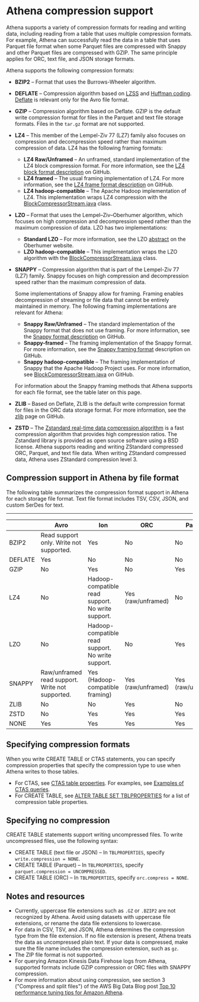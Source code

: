 # Athena compression support<a name="compression-formats"></a>

Athena supports a variety of compression formats for reading and writing data, including reading from a table that uses multiple compression formats\. For example, Athena can successfully read the data in a table that uses Parquet file format when some Parquet files are compressed with Snappy and other Parquet files are compressed with GZIP\. The same principle applies for ORC, text file, and JSON storage formats\.

Athena supports the following compression formats:
+ **BZIP2** – Format that uses the Burrows\-Wheeler algorithm\.
+ **DEFLATE** – Compression algorithm based on [LZSS](https://en.wikipedia.org/wiki/Lempel%E2%80%93Ziv%E2%80%93Storer%E2%80%93Szymanski) and [Huffman coding](https://en.wikipedia.org/wiki/Huffman_coding)\. [Deflate](https://en.wikipedia.org/wiki/Deflate) is relevant only for the Avro file format\.
+ **GZIP** – Compression algorithm based on Deflate\. GZIP is the default write compression format for files in the Parquet and text file storage formats\. Files in the `tar.gz` format are not supported\.
+ **LZ4** – This member of the Lempel\-Ziv 77 \(LZ7\) family also focuses on compression and decompression speed rather than maximum compression of data\. LZ4 has the following framing formats:
  + **LZ4 Raw/Unframed** – An unframed, standard implementation of the LZ4 block compression format\. For more information, see the [LZ4 block format description](https://github.com/lz4/lz4/blob/dev/doc/lz4_Block_format.md) on GitHub\.
  + **LZ4 framed** – The usual framing implementation of LZ4\. For more information, see the [LZ4 frame format description](https://github.com/lz4/lz4/blob/dev/doc/lz4_Frame_format.md) on GitHub\.
  + **LZ4 hadoop\-compatible** – The Apache Hadoop implementation of LZ4\. This implementation wraps LZ4 compression with the [BlockCompressorStream\.java](https://github.com/apache/hadoop/blob/f67237cbe7bc48a1b9088e990800b37529f1db2a/hadoop-common-project/hadoop-common/src/main/java/org/apache/hadoop/io/compress/BlockCompressorStream.java) class\.
+ **LZO** – Format that uses the Lempel–Ziv–Oberhumer algorithm, which focuses on high compression and decompression speed rather than the maximum compression of data\. LZO has two implementations:
  + **Standard LZO** – For more information, see the LZO [abstract](http://www.oberhumer.com/opensource/lzo/#abstract) on the Oberhumer website\.
  + **LZO hadoop\-compatible** – This implementation wraps the LZO algorithm with the [BlockCompressorStream\.java](https://github.com/apache/hadoop/blob/f67237cbe7bc48a1b9088e990800b37529f1db2a/hadoop-common-project/hadoop-common/src/main/java/org/apache/hadoop/io/compress/BlockCompressorStream.java) class\.
+ **SNAPPY** – Compression algorithm that is part of the Lempel\-Ziv 77 \(LZ7\) family\. Snappy focuses on high compression and decompression speed rather than the maximum compression of data\.

  Some implementations of Snappy allow for framing\. Framing enables decompression of streaming or file data that cannot be entirely maintained in memory\. The following framing implementations are relevant for Athena:
  + **Snappy Raw/Unframed** – The standard implementation of the Snappy format that does not use framing\. For more information, see the [Snappy format description](https://github.com/google/snappy/blob/master/format_description.txt) on GitHub\.
  + **Snappy\-framed** – The framing implementation of the Snappy format\. For more information, see the [Snappy framing format](https://github.com/google/snappy/blob/master/framing_format.txt) description on GitHub\.
  + **Snappy hadoop\-compatible** – The framing implementation of Snappy that the Apache Hadoop Project uses\. For more information, see [BlockCompressorStream\.java](https://github.com/apache/hadoop/blob/f67237cbe7bc48a1b9088e990800b37529f1db2a/hadoop-common-project/hadoop-common/src/main/java/org/apache/hadoop/io/compress/BlockCompressorStream.java) on GitHub\.

  For information about the Snappy framing methods that Athena supports for each file format, see the table later on this page\.
+ **ZLIB** – Based on Deflate, ZLIB is the default write compression format for files in the ORC data storage format\. For more information, see the [zlib](https://github.com/madler/zlib) page on GitHub\.
+  **ZSTD** – The [Zstandard real\-time data compression algorithm](http://facebook.github.io/zstd/) is a fast compression algorithm that provides high compression ratios\. The Zstandard library is provided as open source software using a BSD license\. Athena supports reading and writing ZStandard compressed ORC, Parquet, and text file data\. When writing ZStandard compressed data, Athena uses ZStandard compression level 3\. 

## Compression support in Athena by file format<a name="compression-support-by-file-format"></a>

The following table summarizes the compression format support in Athena for each storage file format\. Text file format includes TSV, CSV, JSON, and custom SerDes for text\.


****  

|  | Avro | Ion | ORC | Parquet | Text file | 
| --- | --- | --- | --- | --- | --- | 
| BZIP2 | Read support only\. Write not supported\. | Yes | No | No | Yes | 
| DEFLATE | Yes | No | No | No | No | 
| GZIP | No | Yes | No | Yes | Yes | 
| LZ4 | No | Hadoop\-compatible read support\. No write support\. | Yes \(raw/unframed\) | No | Hadoop\-compatible read support\. No write support\. | 
| LZO | No | Hadoop\-compatible read support\. No write support\. | No | Yes | Hadoop\-compatible read support\. No write support\. | 
| SNAPPY | Raw/unframed read support\. Write not supported\. | Yes \(Hadoop\-compatible framing\) | Yes \(raw/unframed\) | Yes \(raw/unframed\) | Yes \(Hadoop\-compatible framing\) | 
| ZLIB | No | No | Yes | No | No | 
| ZSTD | No | Yes | Yes | Yes | Yes | 
| NONE | Yes | Yes | Yes | Yes | Yes | 

## Specifying compression formats<a name="compression-support-specifying-compression-formats"></a>

When you write CREATE TABLE or CTAS statements, you can specify compression properties that specify the compression type to use when Athena writes to those tables\.
+ For CTAS, see [CTAS table properties](create-table-as.md#ctas-table-properties)\. For examples, see [Examples of CTAS queries](ctas-examples.md)\.
+ For CREATE TABLE, see [ALTER TABLE SET TBLPROPERTIES](alter-table-set-tblproperties.md) for a list of compression table properties\.

## Specifying no compression<a name="compression-support-specifying-no-compression"></a>

CREATE TABLE statements support writing uncompressed files\. To write uncompressed files, use the following syntax: 
+ CREATE TABLE \(text file or JSON\) – In `TBLPROPERTIES`, specify `write.compression = NONE`\.
+ CREATE TABLE \(Parquet\) – In `TBLPROPERTIES`, specify `parquet.compression = UNCOMPRESSED`\.
+ CREATE TABLE \(ORC\) – In `TBLPROPERTIES`, specify `orc.compress = NONE`\.

## Notes and resources<a name="compression-support-notes-and-resources"></a>
+ Currently, uppercase file extensions such as `.GZ` or `.BZIP2` are not recognized by Athena\. Avoid using datasets with uppercase file extensions, or rename the data file extensions to lowercase\.
+ For data in CSV, TSV, and JSON, Athena determines the compression type from the file extension\. If no file extension is present, Athena treats the data as uncompressed plain text\. If your data is compressed, make sure the file name includes the compression extension, such as `gz`\.
+ The ZIP file format is not supported\.
+ For querying Amazon Kinesis Data Firehose logs from Athena, supported formats include GZIP compression or ORC files with SNAPPY compression\.
+ For more information about using compression, see section 3 \("Compress and split files"\) of the AWS Big Data Blog post [Top 10 performance tuning tips for Amazon Athena](http://aws.amazon.com/blogs/big-data/top-10-performance-tuning-tips-for-amazon-athena/)\.
